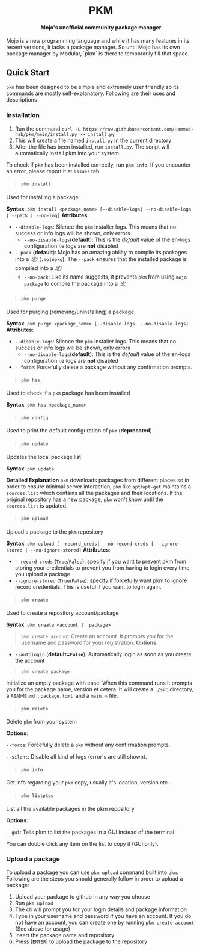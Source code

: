 <div align="center">
  <h1>PKM</h1>
  <h4>Mojo's unofficial community package manager</h4>
  <p align="center">
</div>
Mojo is a new programming language and while it has many features in its recent versions, it lacks a package manager. So until Mojo has its own package manager by Modular, `pkm` is there to temporarily fill that space.

## Quick Start

`pkm` has been designed to be simple and extremely user friendly so its commands are mostly self-explanatory. Following are their uses and descriptions

### Installation

1) Run the command `curl -L https://raw.githubusercontent.com/Hammad-hab/pkm/main/install.py >> install.py`
2) This will create a file named `install.py` in the current directory
3) After the file has been installed, run `install.py`. The script will automatically install pkm into your system

To check if `pkm` has been installed correctly, run `pkm info`. If you encounter an error, please report it at `issues` tab.

> #### `pkm install`

Used for installing a package.

**Syntax**:
          `pkm install <package_name> [--disable-logs| --no-disable-logs | --pack | --no-log]`
**Attributes**:

* `--disable-logs`: Silence the `pkm` installer logs. This means that no success or info logs will be shown, only errors
  * `--no-disable-logs`(**default**): This is the *default* value of the en-logs configuration i.e logs are **not** disabled
* `--pack` (**default**): Mojo has an amazing ability to compile its packages into a
  .📦 (`.mojopkg`). The `--pack` ensures that the installed package is compiled into a .📦
  * `--no-pack`: Like its name suggests, it prevents `pkm` from
    using `mojo package` to compile the package into a .📦

> #### `pkm purge`

Used for purging (removing/uninstalling) a package.

**Syntax**:
        `pkm purge <package_name> [--disable-logs| --no-disable-logs]`
**Attributes**:

* `--disable-logs`: Silence the `pkm` installer logs. This means that no success or info logs will be shown, only errors
  * `--no-disable-logs`(**default**): This is the *default* value of the en-logs configuration i.e logs are **not** disabled
* `--force`: Forcefully delete a package without any confirmation prompts.

> #### `pkm has`

Used to check if a `pkm` package has been installed

**Syntax**:
        `pkm has <package_name>`

> #### `pkm config`

Used to print the default configuration of `pkm`
(**deprecated**)

> #### `pkm update`

Updates the local package list

**Syntax**:
          `pkm update`

**Detailed Explanation**
`pkm` downloads packages from different places so in order to ensure minimal server interaction, `pkm` like `apt`/`apt-get` maintains a `sources.list` which contains all the packages and their locations.
If the original repository has a new package, `pkm` won't know until the `sources.list` is updated.

> #### `pkm upload`

Upload a package to the `pkm` repository

**Syntax**:
         `pkm upload [--record_creds| --no-record-creds | --ignore-stored | --no-ignore-stored]`
**Attributes**:

* `--record-creds` (`True`/`False`): specify if you want to prevent pkm from storing your credentials to prevent you from  having to login every time you upload a package
* `--ignore-stored` (`True`/`False`): specify if forcefully want pkm to ignore record credentials. This is useful if you want
  to login again.

> #### `pkm create`

Used to create a repository account/package

**Syntax**:
          `pkm create <account || package>`

> `pkm create account`
> Create an account. It prompts you for the username and password for your registration.
> **Options**:

* `--autologin` (**default=`False`**): Automatically login as soon as you create the account

> `pkm create package`

Initialize an empty package with ease. When this command runs it prompts you for the package name, version et cetera.
It will create a `./src` directory, a `README.md `, `package.toml `and a `main.🔥` file.

> #### `pkm delete`

Delete `pkm` from your system

**Options**:

`--force`: Forcefully delete a `pkm` without any confirmation prompts.

`--silent`: Disable all kind of logs (error's are still shown).

> #### `pkm info`

Get info regarding your `pkm` copy, usually it's location, version etc.

> #### `pkm listpkgs`

List all the available packages in the pkm repository

**Options**:

`--gui`: Tells pkm to list the packages in a GUI instead of the terminal

You can double click any item on the list to copy it (GUI only).

### Upload a package

To upload a package you can use `pkm upload` command built into `pkm`. Following are the steps you should generally follow in order to upload a package:

1) Upload your package to github in any way you choose
2) Run `pkm upload`
3) The cli will prompt you for your login details and package information
4) Type in your username and password if you have an account. If you do not have an account, you can create one by running `pkm create account` (See above for usage)
5) Insert the package name and repository
6) Press [`ENTER`] to upload the package to the repository
